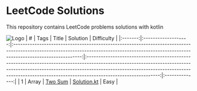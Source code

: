 
# LeetCode Solutions
This repository contains LeetCode problems solutions with kotlin


![Logo](https://miro.medium.com/max/1400/1*gBkMCGTAdSk4tu17SCa7RQ.png)
|    #    |   		Tags  		|                                                                        Title                                                                          									|                                                                                                           Solution                                                                                                                                                        |  Difficulty    |
|:-------:|:-------------------:|:-----------------------------------------------------------------------------------------------------------------------------------------------------------------------------------------:|:-------------------------------------------------------------------------------------------------------------------------------------------------------------------------------------------------------------------------------------------------------------------------:|:--------------:|
|    1    |  	  Array  		| [Two Sum](https://leetcode.com/problems/two-sum/description/)                          																									| [Solution.kt](https://github.com/ridvanozcan/leetcodesolutions/blob/main/Easy/TwoSum.kt)                                           	                  	  	 					    |   Easy		 |
